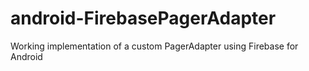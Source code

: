 # android-FirebasePagerAdapter
Working implementation of a custom PagerAdapter using Firebase for Android
